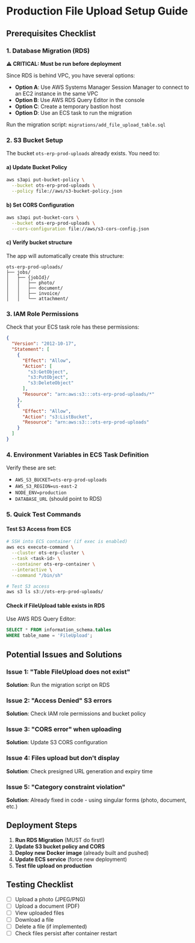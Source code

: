 # Production File Upload Setup Guide

## Prerequisites Checklist

### 1. Database Migration (RDS)
**⚠️ CRITICAL: Must be run before deployment**

Since RDS is behind VPC, you have several options:
- **Option A**: Use AWS Systems Manager Session Manager to connect to an EC2 instance in the same VPC
- **Option B**: Use AWS RDS Query Editor in the console
- **Option C**: Create a temporary bastion host
- **Option D**: Use an ECS task to run the migration

Run the migration script: `migrations/add_file_upload_table.sql`

### 2. S3 Bucket Setup
The bucket `ots-erp-prod-uploads` already exists. You need to:

#### a) Update Bucket Policy
```bash
aws s3api put-bucket-policy \
  --bucket ots-erp-prod-uploads \
  --policy file://aws/s3-bucket-policy.json
```

#### b) Set CORS Configuration
```bash
aws s3api put-bucket-cors \
  --bucket ots-erp-prod-uploads \
  --cors-configuration file://aws/s3-cors-config.json
```

#### c) Verify bucket structure
The app will automatically create this structure:
```
ots-erp-prod-uploads/
├── jobs/
│   ├── {jobId}/
│   │   ├── photo/
│   │   ├── document/
│   │   ├── invoice/
│   │   └── attachment/
```

### 3. IAM Role Permissions
Check that your ECS task role has these permissions:

```json
{
  "Version": "2012-10-17",
  "Statement": [
    {
      "Effect": "Allow",
      "Action": [
        "s3:GetObject",
        "s3:PutObject",
        "s3:DeleteObject"
      ],
      "Resource": "arn:aws:s3:::ots-erp-prod-uploads/*"
    },
    {
      "Effect": "Allow",
      "Action": "s3:ListBucket",
      "Resource": "arn:aws:s3:::ots-erp-prod-uploads"
    }
  ]
}
```

### 4. Environment Variables in ECS Task Definition
Verify these are set:
- `AWS_S3_BUCKET=ots-erp-prod-uploads`
- `AWS_S3_REGION=us-east-2`
- `NODE_ENV=production`
- `DATABASE_URL` (should point to RDS)

### 5. Quick Test Commands

#### Test S3 Access from ECS
```bash
# SSH into ECS container (if exec is enabled)
aws ecs execute-command \
  --cluster ots-erp-cluster \
  --task <task-id> \
  --container ots-erp-container \
  --interactive \
  --command "/bin/sh"

# Test S3 access
aws s3 ls s3://ots-erp-prod-uploads/
```

#### Check if FileUpload table exists in RDS
Use AWS RDS Query Editor:
```sql
SELECT * FROM information_schema.tables
WHERE table_name = 'FileUpload';
```

## Potential Issues and Solutions

### Issue 1: "Table FileUpload does not exist"
**Solution**: Run the migration script on RDS

### Issue 2: "Access Denied" S3 errors
**Solution**: Check IAM role permissions and bucket policy

### Issue 3: "CORS error" when uploading
**Solution**: Update S3 CORS configuration

### Issue 4: Files upload but don't display
**Solution**: Check presigned URL generation and expiry time

### Issue 5: "Category constraint violation"
**Solution**: Already fixed in code - using singular forms (photo, document, etc.)

## Deployment Steps

1. **Run RDS Migration** (MUST do first!)
2. **Update S3 bucket policy and CORS**
3. **Deploy new Docker image** (already built and pushed)
4. **Update ECS service** (force new deployment)
5. **Test file upload on production**

## Testing Checklist
- [ ] Upload a photo (JPEG/PNG)
- [ ] Upload a document (PDF)
- [ ] View uploaded files
- [ ] Download a file
- [ ] Delete a file (if implemented)
- [ ] Check files persist after container restart